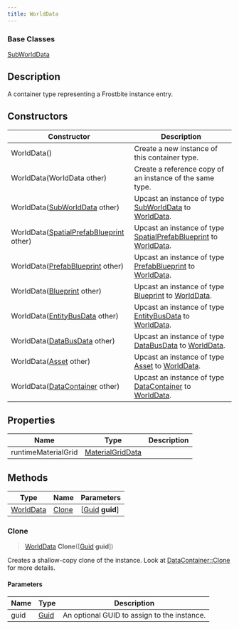 ```yaml
---
title: WorldData
---
```

### Base Classes

[SubWorldData](SubWorldData)

## Description

A container type representing a Frostbite instance entry.

## Constructors

| Constructor                                                          | Description                                                                                               |
| -------------------------------------------------------------------- | --------------------------------------------------------------------------------------------------------- |
| WorldData()                                                          | Create a new instance of this container type.                                                             |
| WorldData(WorldData other)                                           | Create a reference copy of an instance of the same type.                                                  |
| WorldData([SubWorldData](SubWorldData) other)                        | Upcast an instance of type [SubWorldData](SubWorldData) to [WorldData](WorldData).                        |
| WorldData([SpatialPrefabBlueprint](SpatialPrefabBlueprint) other)    | Upcast an instance of type [SpatialPrefabBlueprint](SpatialPrefabBlueprint) to [WorldData](WorldData).    |
| WorldData([PrefabBlueprint](PrefabBlueprint) other)                  | Upcast an instance of type [PrefabBlueprint](PrefabBlueprint) to [WorldData](WorldData).                  |
| WorldData([Blueprint](Blueprint) other)                              | Upcast an instance of type [Blueprint](Blueprint) to [WorldData](WorldData).                              |
| WorldData([EntityBusData](EntityBusData) other)                      | Upcast an instance of type [EntityBusData](EntityBusData) to [WorldData](WorldData).                      |
| WorldData([DataBusData](DataBusData) other)                          | Upcast an instance of type [DataBusData](DataBusData) to [WorldData](WorldData).                          |
| WorldData([Asset](Asset) other)                                      | Upcast an instance of type [Asset](Asset) to [WorldData](WorldData).                                      |
| WorldData([DataContainer](/vext/ref/shared/class/datacontainer) other) | Upcast an instance of type [DataContainer](/vext/ref/shared/class/datacontainer) to [WorldData](WorldData). |

## Properties

| Name                | Type                                 | Description |
| ------------------- | ------------------------------------ | ----------- |
| runtimeMaterialGrid | [MaterialGridData](MaterialGridData) |             |

## Methods

| Type                   | Name            | Parameters                                     |
| ---------------------- | --------------- | ---------------------------------------------- |
| [WorldData](WorldData) | [Clone](#clone) | \[[Guid](/vext/ref/shared/class/guid) **guid**\] |

### Clone

> [WorldData](WorldData) **Clone**(\[[Guid](/vext/ref/shared/class/guid) **guid**\])

Creates a shallow-copy clone of the instance. Look at [DataContainer::Clone](/vext/ref/shared/class/datacontainer#clone) for more details.

#### Parameters

| Name | Type         | Description                                 |
| ---- | ------------ | ------------------------------------------- |
| guid | [Guid](Guid) | An optional GUID to assign to the instance. |
